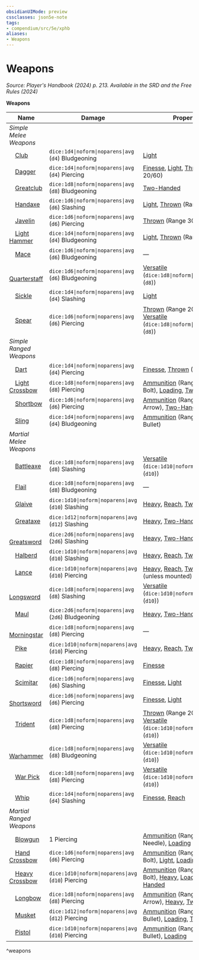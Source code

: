 ```yaml
---
obsidianUIMode: preview
cssclasses: json5e-note
tags:
- compendium/src/5e/xphb
aliases:
- Weapons
---
```

# Weapons
*Source: Player's Handbook (2024) p. 213. Available in the <span title='Systems Reference Document (5.2)'>SRD</span> and the Free Rules (2024)* 

**Weapons**

| Name | Damage | Properties | Mastery | Weight | Cost |
|------|--------|------------|---------|--------|------|
| *Simple Melee Weapons* |
| &emsp;[Club](/3-Mechanics/CLI/items/club-xphb.md) | `dice:1d4\|noform\|noparens\|avg` (`d4`) Bludgeoning | [Light](item-properties.md#Light) | [Slow](item-mastery.md#Slow) | 2 lb. | 1 SP |
| &emsp;[Dagger](/3-Mechanics/CLI/items/dagger-xphb.md) | `dice:1d4\|noform\|noparens\|avg` (`d4`) Piercing | [Finesse](item-properties.md#Finesse), [Light](item-properties.md#Light), [Thrown](item-properties.md#Thrown) (Range 20/60) | [Nick](item-mastery.md#Nick) | 1 lb. | 2 GP |
| &emsp;[Greatclub](/3-Mechanics/CLI/items/greatclub-xphb.md) | `dice:1d8\|noform\|noparens\|avg` (`d8`) Bludgeoning | [Two-Handed](item-properties.md#Two-Handed) | [Push](item-mastery.md#Push) | 10 lb. | 2 SP |
| &emsp;[Handaxe](/3-Mechanics/CLI/items/handaxe-xphb.md) | `dice:1d6\|noform\|noparens\|avg` (`d6`) Slashing | [Light](item-properties.md#Light), [Thrown](item-properties.md#Thrown) (Range 20/60) | [Vex](item-mastery.md#Vex) | 2 lb. | 5 GP |
| &emsp;[Javelin](/3-Mechanics/CLI/items/javelin-xphb.md) | `dice:1d6\|noform\|noparens\|avg` (`d6`) Piercing | [Thrown](item-properties.md#Thrown) (Range 30/120) | [Slow](item-mastery.md#Slow) | 2 lb. | 5 SP |
| &emsp;[Light Hammer](/3-Mechanics/CLI/items/light-hammer-xphb.md) | `dice:1d4\|noform\|noparens\|avg` (`d4`) Bludgeoning | [Light](item-properties.md#Light), [Thrown](item-properties.md#Thrown) (Range 20/60) | [Nick](item-mastery.md#Nick) | 2 lb. | 2 GP |
| &emsp;[Mace](/3-Mechanics/CLI/items/mace-xphb.md) | `dice:1d6\|noform\|noparens\|avg` (`d6`) Bludgeoning | — | [Sap](item-mastery.md#Sap) | 4 lb. | 5 GP |
| &emsp;[Quarterstaff](/3-Mechanics/CLI/items/quarterstaff-xphb.md) | `dice:1d6\|noform\|noparens\|avg` (`d6`) Bludgeoning | [Versatile](item-properties.md#Versatile) (`dice:1d8\|noform\|noparens\|avg` (`d8`)) | [Topple](item-mastery.md#Topple) | 4 lb. | 2 SP |
| &emsp;[Sickle](/3-Mechanics/CLI/items/sickle-xphb.md) | `dice:1d4\|noform\|noparens\|avg` (`d4`) Slashing | [Light](item-properties.md#Light) | [Nick](item-mastery.md#Nick) | 2 lb. | 1 GP |
| &emsp;[Spear](/3-Mechanics/CLI/items/spear-xphb.md) | `dice:1d6\|noform\|noparens\|avg` (`d6`) Piercing | [Thrown](item-properties.md#Thrown) (Range 20/60), [Versatile](item-properties.md#Versatile) (`dice:1d8\|noform\|noparens\|avg` (`d8`)) | [Sap](item-mastery.md#Sap) | 3 lb. | 1 GP |
| *Simple Ranged Weapons* |
| &emsp;[Dart](/3-Mechanics/CLI/items/dart-xphb.md) | `dice:1d4\|noform\|noparens\|avg` (`d4`) Piercing | [Finesse](item-properties.md#Finesse), [Thrown](item-properties.md#Thrown) (Range 20/60) | [Vex](item-mastery.md#Vex) | 1/4 lb. | 5 CP |
| &emsp;[Light Crossbow](/3-Mechanics/CLI/items/light-crossbow-xphb.md) | `dice:1d8\|noform\|noparens\|avg` (`d8`) Piercing | [Ammunition](item-properties.md#Ammunition) (Range 80/320; Bolt), [Loading](item-properties.md#Loading), [Two-Handed](item-properties.md#Two-Handed) | [Slow](item-mastery.md#Slow) | 5 lb. | 25 GP |
| &emsp;[Shortbow](/3-Mechanics/CLI/items/shortbow-xphb.md) | `dice:1d6\|noform\|noparens\|avg` (`d6`) Piercing | [Ammunition](item-properties.md#Ammunition) (Range 80/320; Arrow), [Two-Handed](item-properties.md#Two-Handed) | [Vex](item-mastery.md#Vex) | 2 lb. | 25 GP |
| &emsp;[Sling](/3-Mechanics/CLI/items/sling-xphb.md) | `dice:1d4\|noform\|noparens\|avg` (`d4`) Bludgeoning | [Ammunition](item-properties.md#Ammunition) (Range 30/120; Bullet) | [Slow](item-mastery.md#Slow) | — | 1 SP |
| *Martial Melee Weapons* |
| &emsp;[Battleaxe](/3-Mechanics/CLI/items/battleaxe-xphb.md) | `dice:1d8\|noform\|noparens\|avg` (`d8`) Slashing | [Versatile](item-properties.md#Versatile) (`dice:1d10\|noform\|noparens\|avg` (`d10`)) | [Topple](item-mastery.md#Topple) | 4 lb. | 10 GP |
| &emsp;[Flail](/3-Mechanics/CLI/items/flail-xphb.md) | `dice:1d8\|noform\|noparens\|avg` (`d8`) Bludgeoning | — | [Sap](item-mastery.md#Sap) | 2 lb. | 10 GP |
| &emsp;[Glaive](/3-Mechanics/CLI/items/glaive-xphb.md) | `dice:1d10\|noform\|noparens\|avg` (`d10`) Slashing | [Heavy](item-properties.md#Heavy), [Reach](item-properties.md#Reach), [Two-Handed](item-properties.md#Two-Handed) | [Graze](item-mastery.md#Graze) | 6 lb. | 20 GP |
| &emsp;[Greataxe](/3-Mechanics/CLI/items/greataxe-xphb.md) | `dice:1d12\|noform\|noparens\|avg` (`d12`) Slashing | [Heavy](item-properties.md#Heavy), [Two-Handed](item-properties.md#Two-Handed) | [Cleave](item-mastery.md#Cleave) | 7 lb. | 30 GP |
| &emsp;[Greatsword](/3-Mechanics/CLI/items/greatsword-xphb.md) | `dice:2d6\|noform\|noparens\|avg` (`2d6`) Slashing | [Heavy](item-properties.md#Heavy), [Two-Handed](item-properties.md#Two-Handed) | [Graze](item-mastery.md#Graze) | 6 lb. | 50 GP |
| &emsp;[Halberd](/3-Mechanics/CLI/items/halberd-xphb.md) | `dice:1d10\|noform\|noparens\|avg` (`d10`) Slashing | [Heavy](item-properties.md#Heavy), [Reach](item-properties.md#Reach), [Two-Handed](item-properties.md#Two-Handed) | [Cleave](item-mastery.md#Cleave) | 6 lb. | 20 GP |
| &emsp;[Lance](/3-Mechanics/CLI/items/lance-xphb.md) | `dice:1d10\|noform\|noparens\|avg` (`d10`) Piercing | [Heavy](item-properties.md#Heavy), [Reach](item-properties.md#Reach), [Two-Handed](item-properties.md#Two-Handed) (unless mounted) | [Topple](item-mastery.md#Topple) | 6 lb. | 10 GP |
| &emsp;[Longsword](/3-Mechanics/CLI/items/longsword-xphb.md) | `dice:1d8\|noform\|noparens\|avg` (`d8`) Slashing | [Versatile](item-properties.md#Versatile) (`dice:1d10\|noform\|noparens\|avg` (`d10`)) | [Sap](item-mastery.md#Sap) | 3 lb. | 15 GP |
| &emsp;[Maul](/3-Mechanics/CLI/items/maul-xphb.md) | `dice:2d6\|noform\|noparens\|avg` (`2d6`) Bludgeoning | [Heavy](item-properties.md#Heavy), [Two-Handed](item-properties.md#Two-Handed) | [Topple](item-mastery.md#Topple) | 10 lb. | 10 GP |
| &emsp;[Morningstar](/3-Mechanics/CLI/items/morningstar-xphb.md) | `dice:1d8\|noform\|noparens\|avg` (`d8`) Piercing | — | [Sap](item-mastery.md#Sap) | 4 lb. | 15 GP |
| &emsp;[Pike](/3-Mechanics/CLI/items/pike-xphb.md) | `dice:1d10\|noform\|noparens\|avg` (`d10`) Piercing | [Heavy](item-properties.md#Heavy), [Reach](item-properties.md#Reach), [Two-Handed](item-properties.md#Two-Handed) | [Push](item-mastery.md#Push) | 18 lb. | 5 GP |
| &emsp;[Rapier](/3-Mechanics/CLI/items/rapier-xphb.md) | `dice:1d8\|noform\|noparens\|avg` (`d8`) Piercing | [Finesse](item-properties.md#Finesse) | [Vex](item-mastery.md#Vex) | 2 lb. | 25 GP |
| &emsp;[Scimitar](/3-Mechanics/CLI/items/scimitar-xphb.md) | `dice:1d6\|noform\|noparens\|avg` (`d6`) Slashing | [Finesse](item-properties.md#Finesse), [Light](item-properties.md#Light) | [Nick](item-mastery.md#Nick) | 3 lb. | 25 GP |
| &emsp;[Shortsword](/3-Mechanics/CLI/items/shortsword-xphb.md) | `dice:1d6\|noform\|noparens\|avg` (`d6`) Piercing | [Finesse](item-properties.md#Finesse), [Light](item-properties.md#Light) | [Vex](item-mastery.md#Vex) | 2 lb. | 10 GP |
| &emsp;[Trident](/3-Mechanics/CLI/items/trident-xphb.md) | `dice:1d8\|noform\|noparens\|avg` (`d8`) Piercing | [Thrown](item-properties.md#Thrown) (Range 20/60), [Versatile](item-properties.md#Versatile) (`dice:1d10\|noform\|noparens\|avg` (`d10`)) | [Topple](item-mastery.md#Topple) | 4 lb. | 5 GP |
| &emsp;[Warhammer](/3-Mechanics/CLI/items/warhammer-xphb.md) | `dice:1d8\|noform\|noparens\|avg` (`d8`) Bludgeoning | [Versatile](item-properties.md#Versatile) (`dice:1d10\|noform\|noparens\|avg` (`d10`)) | [Push](item-mastery.md#Push) | 5 lb. | 15 GP |
| &emsp;[War Pick](/3-Mechanics/CLI/items/war-pick-xphb.md) | `dice:1d8\|noform\|noparens\|avg` (`d8`) Piercing | [Versatile](item-properties.md#Versatile) (`dice:1d10\|noform\|noparens\|avg` (`d10`)) | [Sap](item-mastery.md#Sap) | 2 lb. | 5 GP |
| &emsp;[Whip](/3-Mechanics/CLI/items/whip-xphb.md) | `dice:1d4\|noform\|noparens\|avg` (`d4`) Slashing | [Finesse](item-properties.md#Finesse), [Reach](item-properties.md#Reach) | [Slow](item-mastery.md#Slow) | 3 lb. | 2 GP |
| *Martial Ranged Weapons* |
| &emsp;[Blowgun](/3-Mechanics/CLI/items/blowgun-xphb.md) | 1 Piercing | [Ammunition](item-properties.md#Ammunition) (Range 25/100; Needle), [Loading](item-properties.md#Loading) | [Vex](item-mastery.md#Vex) | 1 lb. | 10 GP |
| &emsp;[Hand Crossbow](/3-Mechanics/CLI/items/hand-crossbow-xphb.md) | `dice:1d6\|noform\|noparens\|avg` (`d6`) Piercing | [Ammunition](item-properties.md#Ammunition) (Range 30/120; Bolt), [Light](item-properties.md#Light), [Loading](item-properties.md#Loading) | [Vex](item-mastery.md#Vex) | 3 lb. | 75 GP |
| &emsp;[Heavy Crossbow](/3-Mechanics/CLI/items/heavy-crossbow-xphb.md) | `dice:1d10\|noform\|noparens\|avg` (`d10`) Piercing | [Ammunition](item-properties.md#Ammunition) (Range 100/400; Bolt), [Heavy](item-properties.md#Heavy), [Loading](item-properties.md#Loading), [Two-Handed](item-properties.md#Two-Handed) | [Push](item-mastery.md#Push) | 18 lb. | 50 GP |
| &emsp;[Longbow](/3-Mechanics/CLI/items/longbow-xphb.md) | `dice:1d8\|noform\|noparens\|avg` (`d8`) Piercing | [Ammunition](item-properties.md#Ammunition) (Range 150/600; Arrow), [Heavy](item-properties.md#Heavy), [Two-Handed](item-properties.md#Two-Handed) | [Slow](item-mastery.md#Slow) | 2 lb. | 50 GP |
| &emsp;[Musket](/3-Mechanics/CLI/items/musket-xphb.md) | `dice:1d12\|noform\|noparens\|avg` (`d12`) Piercing | [Ammunition](item-properties.md#Ammunition) (Range 40/120; Bullet), [Loading](item-properties.md#Loading), [Two-Handed](item-properties.md#Two-Handed) | [Slow](item-mastery.md#Slow) | 10 lb. | 500 GP |
| &emsp;[Pistol](/3-Mechanics/CLI/items/pistol-xphb.md) | `dice:1d10\|noform\|noparens\|avg` (`d10`) Piercing | [Ammunition](item-properties.md#Ammunition) (Range 30/90; Bullet), [Loading](item-properties.md#Loading) | [Vex](item-mastery.md#Vex) | 3 lb. | 250 GP |
^weapons